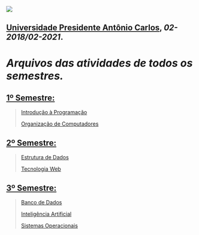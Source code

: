 <a href="http://barbacena.site.unipac.br/"><img align="center" src="http://cursosgratuitoscertificado.com//HLIC/fa1f9409ff4841958ad1b5a30de2d26f.gif"></a>

## [Universidade Presidente Antônio Carlos](http://barbacena.site.unipac.br/), _02-2018/02-2021_.

# _Arquivos das atividades de todos os semestres._
 
## [1º Semestre:](https://github.com/WhoisBsa/Faculdade/tree/master/1%C2%BA%20Periodo%20Computa%C3%A7%C3%A3o)
  > [Introdução à Programação](https://github.com/WhoisBsa/Faculdade/tree/master/1%C2%BA%20Periodo%20Computa%C3%A7%C3%A3o/Programa%C3%A7%C3%A3o)
  >
  > [Organização de Computadores](https://github.com/WhoisBsa/Faculdade/tree/master/1%C2%BA%20Periodo%20Computa%C3%A7%C3%A3o/Organiza%C3%A7%C3%A3o%20de%20Computadores)

## [2º Semestre:](https://github.com/WhoisBsa/Faculdade/tree/master/2%C2%BA%20Periodo%20Computa%C3%A7%C3%A3o)
  > [Estrutura de Dados](https://github.com/WhoisBsa/Faculdade/tree/master/2%C2%BA%20Periodo%20Computa%C3%A7%C3%A3o/Estrutura%20de%20dados)
  >
  > [Tecnologia Web](https://github.com/WhoisBsa/Faculdade/tree/master/2%C2%BA%20Periodo%20Computa%C3%A7%C3%A3o/Tecnologia%20Web)

## [3º Semestre:](https://github.com/WhoisBsa/Faculdade/tree/master/3%C2%BA%20Periodo%20Computa%C3%A7%C3%A3o)
  > [Banco de Dados](https://github.com/WhoisBsa/Faculdade/tree/master/3%C2%BA%20Periodo%20Computa%C3%A7%C3%A3o/Banco%20de%20Dados)
  >
  > [Inteligência Artificial](https://github.com/WhoisBsa/Faculdade/tree/master/3%C2%BA%20Periodo%20Computa%C3%A7%C3%A3o/IA)
  >
  > [Sistemas Operacionais](https://github.com/WhoisBsa/Faculdade/tree/master/3%C2%BA%20Periodo%20Computa%C3%A7%C3%A3o/S.O)
